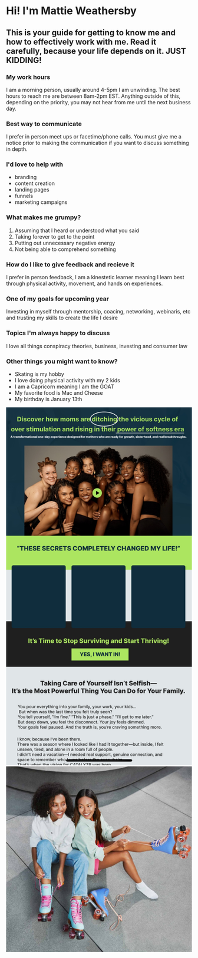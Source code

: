 # Hi! I'm Mattie Weathersby
## This is your guide for getting to know me and how to effectively work with me. Read it carefully, because your life depends on it. JUST KIDDING!
### My work hours
I am a morning person, usually around 4-5pm I am unwinding. The best hours to reach me are between 8am-2pm EST. Anything outside of this, depending on the priority, you may not hear from me until the next business day.
### Best way to communicate
I prefer in person meet ups or facetime/phone calls. You must give me a notice prior to making the communication if you want to discuss something in depth.
### I'd love to help with
- branding
- content creation
- landing pages
- funnels
- marketing campaigns
### What makes me grumpy?
1. Assuming that I heard or understood what you said
2. Taking forever to get to the point
3. Putting out unnecessary negative energy
4. Not being able to comprehend something
### How do I like to give feedback and recieve it
I prefer in person feedback, I am a kinestetic learner meaning I learn best through physical activity, movement, and hands on experiences.
### One of my goals for upcoming year
Investing in myself through mentorship, coacing, networking, webinaris, etc and trusting my skills to create the life I desire
### Topics I'm always happy to discuss
I love all things conspiracy theories, business, investing and consumer law
### Other things you might want to know?
- Skating is my hobby
- I love doing physical activity with my 2 kids
- I am a Capricorn meaning I am the GOAT
- My favorite food is Mac and Cheese
- My birthday is January 13th
  
![image](images/website%20wireframe.jpg) 
![image](images/rollerskate.jpg) 


